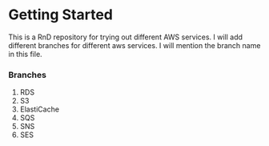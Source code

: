 # Getting Started

This is a RnD repository for trying out different AWS services. I will add different branches for different aws services. 
I will mention the branch name in this file.

### Branches

1. RDS
2. S3
3. ElastiCache
4. SQS
5. SNS
6. SES